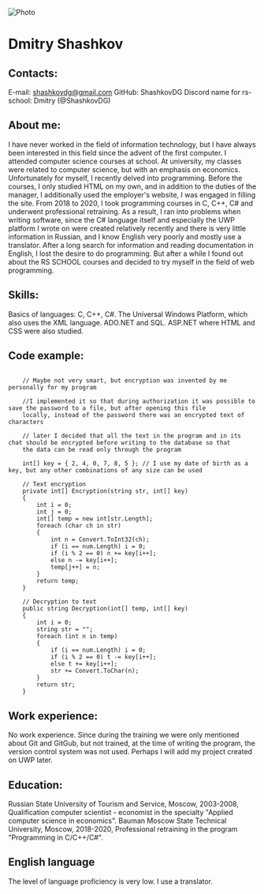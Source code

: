 ![Photo](https://avatars.githubusercontent.com/u/65305046?s=400&u=5bf7a3f329dd20510fe34de50761a31ff8b58559&v=4)

# Dmitry Shashkov

## Contacts:
E-mail: shashkovdg@gmail.com
GitHub: ShashkovDG
Discord name for rs-school: Dmitry (@ShashkovDG)

## About me:
I have never worked in the field of information technology, but I have always been interested in this field since the advent of
the first computer. I attended computer science courses at school. At university, my classes were related to computer science,
but with an emphasis on economics. Unfortunately for myself, I recently delved into programming. Before the courses, I only
studied HTML on my own, and in addition to the duties of the manager, I additionally used the employer's website, I was engaged
in filling the site. From 2018 to 2020, I took programming courses in C, C++, C# and underwent professional retraining. As a
result, I ran into problems when writing software, since the C# language itself and especially the UWP platform I wrote on were
created relatively recently and there is very little information in Russian, and I know English very poorly and mostly use a
translator. After a long search for information and reading documentation in English, I lost the desire to do programming. But
after a while I found out about the RS SCHOOL courses and decided to try myself in the field of web programming.

## Skills:
Basics of languages: C, C++, C#. The Universal Windows Platform, which also uses the XML language. ADO.NET and SQL. ASP.NET where
HTML and CSS were also studied.

## Code example:
```

    // Maybe not very smart, but encryption was invented by me personally for my program

    //I implemented it so that during authorization it was possible to save the password to a file, but after opening this file
    locally, instead of the password there was an encrypted text of characters

    // later I decided that all the text in the program and in its chat should be encrypted before writing to the database so that
    the data can be read only through the program

    int[] key = { 2, 4, 0, 7, 8, 5 }; // I use my date of birth as a key, but any other combinations of any size can be used

    // Text encryption
    private int[] Encryption(string str, int[] key)
    {
        int i = 0;
        int j = 0;
        int[] temp = new int[str.Length];
        foreach (char ch in str)
        {
            int n = Convert.ToInt32(ch);
            if (i == num.Length) i = 0;
            if (i % 2 == 0) n += key[i++];
            else n -= key[i++];
            temp[j++] = n;
        }
        return temp;
    }

    // Decryption to text
    public string Decryption(int[] temp, int[] key)
    {
        int i = 0;
        string str = "";
        foreach (int n in temp)
        {
            if (i == num.Length) i = 0;
            if (i % 2 == 0) t -= key[i++];
            else t += key[i++];
            str += Convert.ToChar(n);
        }
        return str;
    }

```

## Work experience:
No work experience. Since during the training we were only mentioned about Git and GitGub, but not trained, at the time of writing
the program, the version control system was not used. Perhaps I will add my project created on UWP later.

## Education:
Russian State University of Tourism and Service, Moscow, 2003-2008, Qualification computer scientist - economist in the specialty
"Applied computer science in economics". Bauman Moscow State Technical University, Moscow, 2018-2020, Professional retraining in
the program "Programming in C/C++/C#".

## English language
The level of language proficiency is very low. I use a translator.
